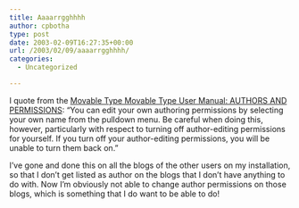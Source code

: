 ```yaml
---
title: Aaaarrgghhhh
author: cpbotha
type: post
date: 2003-02-09T16:27:35+00:00
url: /2003/02/09/aaaarrgghhhh/
categories:
  - Uncategorized

---
```

I quote from the [Movable Type Movable Type User Manual: AUTHORS AND PERMISSIONS][1]: &#8220;You can edit your own authoring permissions by selecting your own name from the pulldown menu. Be careful when doing this, however, particularly with respect to turning off author-editing permissions for yourself. If you turn off your author-editing permissions, you will be unable to turn them back on.&#8221;

I&#8217;ve gone and done this on all the blogs of the other users on my installation, so that I don&#8217;t get listed as author on the blogs that I don&#8217;t have anything to do with. Now I&#8217;m obviously not able to change author permissions on those blogs, which is something that I do want to be able to do!

 [1]: http://cpbotha.net/weblogs/docs/mtmanual_authors.html#authors%20and%20permissions
